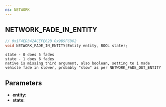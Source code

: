 ```yaml
---
ns: NETWORK
---
```

## NETWORK_FADE_IN_ENTITY

```c
// 0x1F4ED342ACEFE62D 0x9B9FCD02
void NETWORK_FADE_IN_ENTITY(Entity entity, BOOL state);
```

```
state - 0 does 5 fades  
state - 1 does 6 fades  
native is missing third argument, also boolean, setting to 1 made vehicle fade in slower, probably "slow" as per NETWORK_FADE_OUT_ENTITY  
```

## Parameters
* **entity**: 
* **state**: 

